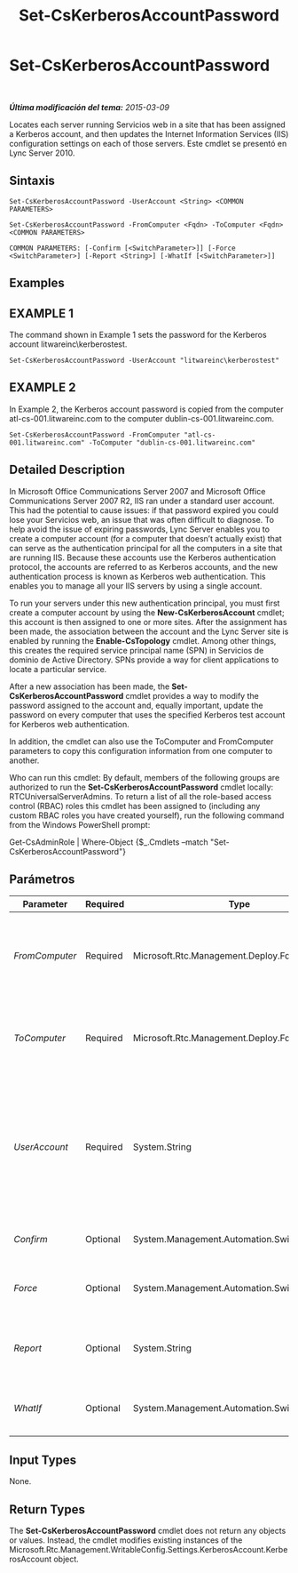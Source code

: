 ﻿---
title: Set-CsKerberosAccountPassword
TOCTitle: Set-CsKerberosAccountPassword
ms:assetid: 837292b9-3c08-4c3c-a49d-3f9492518ddd
ms:mtpsurl: https://technet.microsoft.com/es-es/library/Gg398659(v=OCS.15)
ms:contentKeyID: 48275861
ms.date: 01/07/2017
mtps_version: v=OCS.15
ms.translationtype: HT
---

# Set-CsKerberosAccountPassword

 

_**Última modificación del tema:** 2015-03-09_

Locates each server running Servicios web in a site that has been assigned a Kerberos account, and then updates the Internet Information Services (IIS) configuration settings on each of those servers. Este cmdlet se presentó en Lync Server 2010.

## Sintaxis

    Set-CsKerberosAccountPassword -UserAccount <String> <COMMON PARAMETERS>

    Set-CsKerberosAccountPassword -FromComputer <Fqdn> -ToComputer <Fqdn> <COMMON PARAMETERS>

    COMMON PARAMETERS: [-Confirm [<SwitchParameter>]] [-Force <SwitchParameter>] [-Report <String>] [-WhatIf [<SwitchParameter>]]

## Examples

## EXAMPLE 1

The command shown in Example 1 sets the password for the Kerberos account litwareinc\\kerberostest.

    Set-CsKerberosAccountPassword -UserAccount "litwareinc\kerberostest"

## EXAMPLE 2

In Example 2, the Kerberos account password is copied from the computer atl-cs-001.litwareinc.com to the computer dublin-cs-001.litwareinc.com.

    Set-CsKerberosAccountPassword -FromComputer "atl-cs-001.litwareinc.com" -ToComputer "dublin-cs-001.litwareinc.com"

## Detailed Description

In Microsoft Office Communications Server 2007 and Microsoft Office Communications Server 2007 R2, IIS ran under a standard user account. This had the potential to cause issues: if that password expired you could lose your Servicios web, an issue that was often difficult to diagnose. To help avoid the issue of expiring passwords, Lync Server enables you to create a computer account (for a computer that doesn’t actually exist) that can serve as the authentication principal for all the computers in a site that are running IIS. Because these accounts use the Kerberos authentication protocol, the accounts are referred to as Kerberos accounts, and the new authentication process is known as Kerberos web authentication. This enables you to manage all your IIS servers by using a single account.

To run your servers under this new authentication principal, you must first create a computer account by using the **New-CsKerberosAccount** cmdlet; this account is then assigned to one or more sites. After the assignment has been made, the association between the account and the Lync Server site is enabled by running the **Enable-CsTopology** cmdlet. Among other things, this creates the required service principal name (SPN) in Servicios de dominio de Active Directory. SPNs provide a way for client applications to locate a particular service.

After a new association has been made, the **Set-CsKerberosAccountPassword** cmdlet provides a way to modify the password assigned to the account and, equally important, update the password on every computer that uses the specified Kerberos test account for Kerberos web authentication.

In addition, the cmdlet can also use the ToComputer and FromComputer parameters to copy this configuration information from one computer to another.

Who can run this cmdlet: By default, members of the following groups are authorized to run the **Set-CsKerberosAccountPassword** cmdlet locally: RTCUniversalServerAdmins. To return a list of all the role-based access control (RBAC) roles this cmdlet has been assigned to (including any custom RBAC roles you have created yourself), run the following command from the Windows PowerShell prompt:

Get-CsAdminRole | Where-Object {$\_.Cmdlets –match "Set-CsKerberosAccountPassword"}

## Parámetros


<table>
<colgroup>
<col style="width: 25%" />
<col style="width: 25%" />
<col style="width: 25%" />
<col style="width: 25%" />
</colgroup>
<thead>
<tr class="header">
<th>Parameter</th>
<th>Required</th>
<th>Type</th>
<th>Description</th>
</tr>
</thead>
<tbody>
<tr class="odd">
<td><p><em>FromComputer</em></p></td>
<td><p>Required</p></td>
<td><p>Microsoft.Rtc.Management.Deploy.Fqdn</p></td>
<td><p>Fully qualified domain name (FQDN) of the computer containing the Kerberos account’s password that will be copied to another computer. This parameter cannot be used if you use the UserAccount parameter.</p></td>
</tr>
<tr class="even">
<td><p><em>ToComputer</em></p></td>
<td><p>Required</p></td>
<td><p>Microsoft.Rtc.Management.Deploy.Fqdn</p></td>
<td><p>FQDN of the computer where the Kerberos account password will be copied. This parameter cannot be used if you use the UserAccount parameter.</p></td>
</tr>
<tr class="odd">
<td><p><em>UserAccount</em></p></td>
<td><p>Required</p></td>
<td><p>System.String</p></td>
<td><p>Account name for the account whose password should be changed. This account name must use the format domain_name\user_name; for example: -UserAccount &quot;litwareinc\kerberostest&quot;.</p>
<p>Note that, despite the name UserAccount, the account is actually a computer account, not a user account.</p></td>
</tr>
<tr class="even">
<td><p><em>Confirm</em></p></td>
<td><p>Optional</p></td>
<td><p>System.Management.Automation.SwitchParameter</p></td>
<td><p>Se le pedirá confirmación antes de ejecutar el comando.</p></td>
</tr>
<tr class="odd">
<td><p><em>Force</em></p></td>
<td><p>Optional</p></td>
<td><p>System.Management.Automation.SwitchParameter</p></td>
<td><p>Suppresses the display of any non-fatal error message that might occur when running the command.</p></td>
</tr>
<tr class="even">
<td><p><em>Report</em></p></td>
<td><p>Optional</p></td>
<td><p>System.String</p></td>
<td><p>Enables you to specify a file path for the log file created when the cmdlet runs. For example: -Report &quot;C:\Logs\SetKerberosPassword.html&quot;.</p></td>
</tr>
<tr class="odd">
<td><p><em>WhatIf</em></p></td>
<td><p>Optional</p></td>
<td><p>System.Management.Automation.SwitchParameter</p></td>
<td><p>Describe qué sucedería si se ejecutara el comando sin ejecutarlo realmente.</p></td>
</tr>
</tbody>
</table>


## Input Types

None.

## Return Types

The **Set-CsKerberosAccountPassword** cmdlet does not return any objects or values. Instead, the cmdlet modifies existing instances of the Microsoft.Rtc.Management.WritableConfig.Settings.KerberosAccount.KerberosAccount object.

